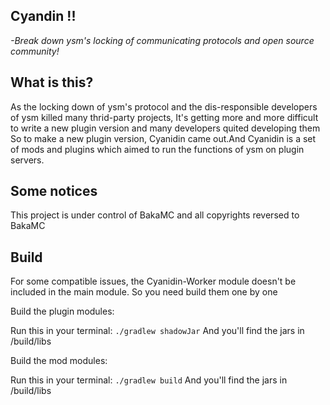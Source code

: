 ## Cyandin !!
<i>-Break down ysm's locking of communicating protocols and open source community! </i></br>

## What is this?
As the locking down of ysm's protocol and the dis-responsible developers of ysm killed many thrid-party projects, It's getting more and more difficult to write a new plugin version and many developers quited developing them</br>
So to make a new plugin version, Cyanidin came out.And Cyanidin is a set of mods and plugins which aimed to run the functions of ysm on plugin servers.

## Some notices
This project is under control of BakaMC and all copyrights reversed to BakaMC

## Build
For some compatible issues, the Cyanidin-Worker module doesn't be included in the main module. So you need build them one by one</br>

Build the plugin modules:

Run this in your terminal:
``
./gradlew shadowJar
`` 
And you'll find the jars in <module>/build/libs</br>

Build the mod modules:

Run this in your terminal:
``
./gradlew build
``
And you'll find the jars in <module>/build/libs</br>



